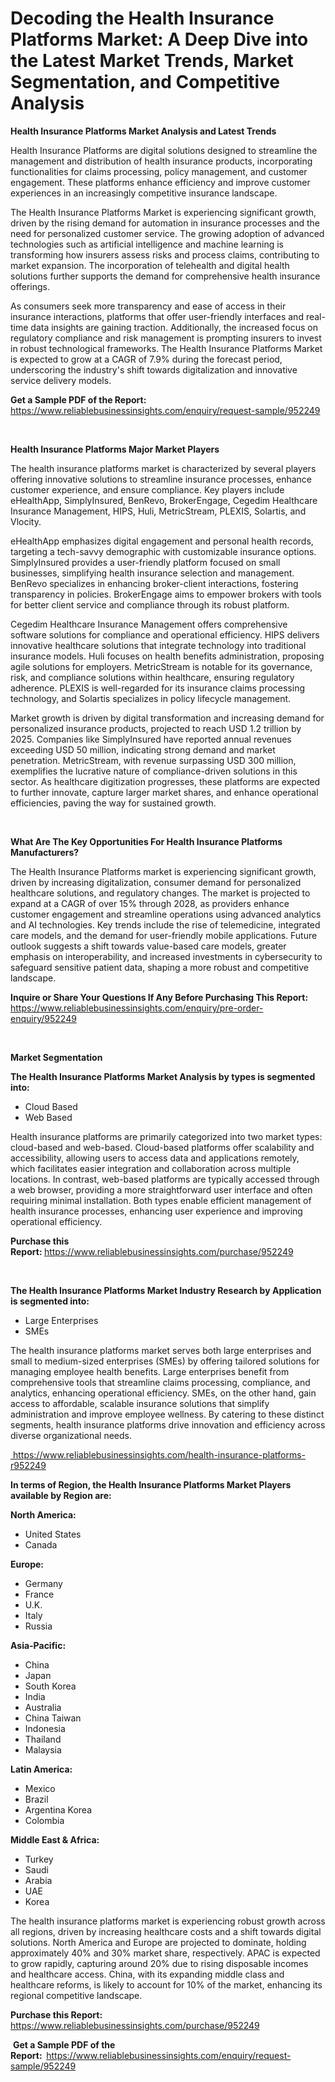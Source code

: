 <p><h1>Decoding the Health Insurance Platforms Market: A Deep Dive into the Latest Market Trends, Market Segmentation, and Competitive Analysis</h1></p><p><strong>Health Insurance Platforms Market Analysis and Latest Trends</strong></p>
<p><p>Health Insurance Platforms are digital solutions designed to streamline the management and distribution of health insurance products, incorporating functionalities for claims processing, policy management, and customer engagement. These platforms enhance efficiency and improve customer experiences in an increasingly competitive insurance landscape. </p><p>The Health Insurance Platforms Market is experiencing significant growth, driven by the rising demand for automation in insurance processes and the need for personalized customer service. The growing adoption of advanced technologies such as artificial intelligence and machine learning is transforming how insurers assess risks and process claims, contributing to market expansion. The incorporation of telehealth and digital health solutions further supports the demand for comprehensive health insurance offerings.</p><p>As consumers seek more transparency and ease of access in their insurance interactions, platforms that offer user-friendly interfaces and real-time data insights are gaining traction. Additionally, the increased focus on regulatory compliance and risk management is prompting insurers to invest in robust technological frameworks. The Health Insurance Platforms Market is expected to grow at a CAGR of 7.9% during the forecast period, underscoring the industry's shift towards digitalization and innovative service delivery models.</p></p>
<p><strong>Get a Sample PDF of the Report:&nbsp;</strong> <a href="https://www.reliablebusinessinsights.com/enquiry/request-sample/952249?utm_campaign=3115&utm_medium=2&utm_source=Github&utm_content=ia&utm_term=17042025&utm_id=health-insurance-platforms">https://www.reliablebusinessinsights.com/enquiry/request-sample/952249</a></p>
<p>&nbsp;</p>
<p><strong>Health Insurance Platforms Major Market Players</strong></p>
<p><p>The health insurance platforms market is characterized by several players offering innovative solutions to streamline insurance processes, enhance customer experience, and ensure compliance. Key players include eHealthApp, SimplyInsured, BenRevo, BrokerEngage, Cegedim Healthcare Insurance Management, HIPS, Huli, MetricStream, PLEXIS, Solartis, and Vlocity.</p><p>eHealthApp emphasizes digital engagement and personal health records, targeting a tech-savvy demographic with customizable insurance options. SimplyInsured provides a user-friendly platform focused on small businesses, simplifying health insurance selection and management. BenRevo specializes in enhancing broker-client interactions, fostering transparency in policies. BrokerEngage aims to empower brokers with tools for better client service and compliance through its robust platform.</p><p>Cegedim Healthcare Insurance Management offers comprehensive software solutions for compliance and operational efficiency. HIPS delivers innovative healthcare solutions that integrate technology into traditional insurance models. Huli focuses on health benefits administration, proposing agile solutions for employers. MetricStream is notable for its governance, risk, and compliance solutions within healthcare, ensuring regulatory adherence. PLEXIS is well-regarded for its insurance claims processing technology, and Solartis specializes in policy lifecycle management.</p><p>Market growth is driven by digital transformation and increasing demand for personalized insurance products, projected to reach USD 1.2 trillion by 2025. Companies like SimplyInsured have reported annual revenues exceeding USD 50 million, indicating strong demand and market penetration. MetricStream, with revenue surpassing USD 300 million, exemplifies the lucrative nature of compliance-driven solutions in this sector. As healthcare digitization progresses, these platforms are expected to further innovate, capture larger market shares, and enhance operational efficiencies, paving the way for sustained growth.</p></p>
<p>&nbsp;</p>
<p><strong>What Are The Key Opportunities For Health Insurance Platforms Manufacturers?</strong></p>
<p><p>The Health Insurance Platforms market is experiencing significant growth, driven by increasing digitalization, consumer demand for personalized healthcare solutions, and regulatory changes. The market is projected to expand at a CAGR of over 15% through 2028, as providers enhance customer engagement and streamline operations using advanced analytics and AI technologies. Key trends include the rise of telemedicine, integrated care models, and the demand for user-friendly mobile applications. Future outlook suggests a shift towards value-based care models, greater emphasis on interoperability, and increased investments in cybersecurity to safeguard sensitive patient data, shaping a more robust and competitive landscape.</p></p>
<p><strong>Inquire or Share Your Questions If Any Before Purchasing This Report:</strong> <a href="https://www.reliablebusinessinsights.com/enquiry/pre-order-enquiry/952249?utm_campaign=3115&utm_medium=2&utm_source=Github&utm_content=ia&utm_term=17042025&utm_id=health-insurance-platforms">https://www.reliablebusinessinsights.com/enquiry/pre-order-enquiry/952249</a></p>
<p>&nbsp;</p>
<p><strong>Market Segmentation</strong></p>
<p><strong>The Health Insurance Platforms Market Analysis by types is segmented into:</strong></p>
<p><ul><li>Cloud Based</li><li>Web Based</li></ul></p>
<p><p>Health insurance platforms are primarily categorized into two market types: cloud-based and web-based. Cloud-based platforms offer scalability and accessibility, allowing users to access data and applications remotely, which facilitates easier integration and collaboration across multiple locations. In contrast, web-based platforms are typically accessed through a web browser, providing a more straightforward user interface and often requiring minimal installation. Both types enable efficient management of health insurance processes, enhancing user experience and improving operational efficiency.</p></p>
<p><strong>Purchase this Report:&nbsp;</strong><a href="https://www.reliablebusinessinsights.com/purchase/952249?utm_campaign=3115&utm_medium=2&utm_source=Github&utm_content=ia&utm_term=17042025&utm_id=health-insurance-platforms">https://www.reliablebusinessinsights.com/purchase/952249</a></p>
<p>&nbsp;</p>
<p><strong>The Health Insurance Platforms Market Industry Research by Application is segmented into:</strong></p>
<p><ul><li>Large Enterprises</li><li>SMEs</li></ul></p>
<p><p>The health insurance platforms market serves both large enterprises and small to medium-sized enterprises (SMEs) by offering tailored solutions for managing employee health benefits. Large enterprises benefit from comprehensive tools that streamline claims processing, compliance, and analytics, enhancing operational efficiency. SMEs, on the other hand, gain access to affordable, scalable insurance solutions that simplify administration and improve employee wellness. By catering to these distinct segments, health insurance platforms drive innovation and efficiency across diverse organizational needs.</p></p>
<p><a href="https://www.reliablebusinessinsights.com/health-insurance-platforms-r952249?utm_campaign=3115&utm_medium=2&utm_source=Github&utm_content=ia&utm_term=17042025&utm_id=health-insurance-platforms">&nbsp;https://www.reliablebusinessinsights.com/health-insurance-platforms-r952249</a></p>
<p><strong>In terms of Region, the Health Insurance Platforms Market Players available by Region are:</strong></p>
<p>
    <p> <strong> North America: </strong>
        <ul>
            <li>United States</li>
            <li>Canada</li>
        </ul>
        </p> 
    <p> <strong> Europe: </strong>
        <ul>
            <li>Germany</li>
            <li>France</li>
            <li>U.K.</li>
            <li>Italy</li>
            <li>Russia</li>
        </ul>
        </p> 
    <p> <strong> Asia-Pacific: </strong>
        <ul>
            <li>China</li>
            <li>Japan</li>
            <li>South Korea</li>
            <li>India</li>
            <li>Australia</li>
            <li>China Taiwan</li>
            <li>Indonesia</li>
            <li>Thailand</li>
            <li>Malaysia</li>
        </ul>
        </p> 
    <p> <strong> Latin America: </strong>
        <ul>
            <li>Mexico</li>
            <li>Brazil</li>
            <li>Argentina Korea</li>
            <li>Colombia</li>
        </ul>
        </p> 
    <p> <strong> Middle East & Africa: </strong>
        <ul>
            <li>Turkey</li>
            <li>Saudi</li>
            <li>Arabia</li>
            <li>UAE</li>
            <li>Korea</li>
        </ul>
    </p>
    </p>
<p><p>The health insurance platforms market is experiencing robust growth across all regions, driven by increasing healthcare costs and a shift towards digital solutions. North America and Europe are projected to dominate, holding approximately 40% and 30% market share, respectively. APAC is expected to grow rapidly, capturing around 20% due to rising disposable incomes and healthcare access. China, with its expanding middle class and healthcare reforms, is likely to account for 10% of the market, enhancing its regional competitive landscape.</p></p>
<p><strong>Purchase this Report: </strong><a href="https://www.reliablebusinessinsights.com/purchase/952249?utm_campaign=3115&utm_medium=2&utm_source=Github&utm_content=ia&utm_term=17042025&utm_id=health-insurance-platforms">https://www.reliablebusinessinsights.com/purchase/952249</a></p>
<p>&nbsp;<strong>Get a Sample PDF of the Report:&nbsp;&nbsp;</strong><a href="https://www.reliablebusinessinsights.com/enquiry/request-sample/952249?utm_campaign=3115&utm_medium=2&utm_source=Github&utm_content=ia&utm_term=17042025&utm_id=health-insurance-platforms">https://www.reliablebusinessinsights.com/enquiry/request-sample/952249</a></p>
<p><strong></strong></p>
<p><p></p><p></p><p></p></p>